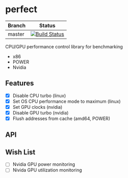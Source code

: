 # perfect

| Branch | Status |
|-|-|
| master |[![Build Status](https://img.shields.io/endpoint.svg?url=https%3A%2F%2Factions-badge.atrox.dev%2Fcwpearson%2Fperfect%2Fbadge%3Fref%3Dmaster&style=flat)](https://actions-badge.atrox.dev/cwpearson/perfect/goto?ref=master)|

CPU/GPU performance control library for benchmarking
* x86
* POWER
* Nvidia

## Features

- [x] Disable CPU turbo (linux)
- [x] Set OS CPU performance mode to maximum (linux)
- [x] Set GPU clocks (nvidia)
- [x] Disable GPU turbo (nvidia)
- [x] Flush addresses from cache (amd64, POWER)

## API



## Wish List

- [ ] Nvidia GPU power monitoring
- [ ] Nivida GPU utilization monitoring
